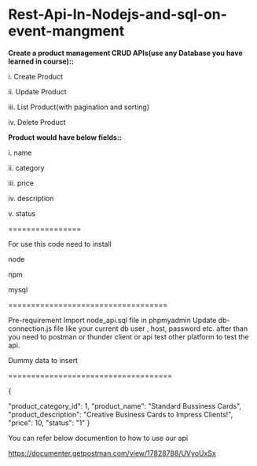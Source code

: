 # Rest-Api-In-Nodejs-and-sql-on-event-mangment

**Create a product management CRUD APIs(use any Database you have learned in course)::**

  i.   Create Product
  
  ii.  Update Product
  
  iii. List Product(with pagination  and sorting)
  
  iv.  Delete Product
  

**Product would have below fields::**

i. name

ii. category

iii. price

iv. description

v. status


================

For use this code need to install

node

npm

mysql

===================================

Pre-requirement 
Import node_api.sql file in phpmyadmin
Update db-connection.js file like your current db user , host, password etc.
after than you need to postman or thunder client or  api test other platform to test the api.


Dummy data to insert

====================================

{

  "product_category_id": 1,
  "product_name": "Standard Bussiness Cards",
  "product_description": "Creative Business Cards to Impress Clients!",
  "price": 10,
  "status": "1"
}


You can refer below documention to how to use our api

https://documenter.getpostman.com/view/17828788/UVyoUxSx

